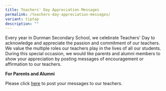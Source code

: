 ```yaml
---
title: Teachers' Day Appreciation Messages
permalink: /teachers-day-appreciation-messages/
variant: tiptap
description: ""
---
```

<p>Every year in Dunman Secondary School, we celebrate Teachers' Day to acknowledge
and appreciate the passion and commitment of our teachers. We value the
multiple roles our teachers play in the lives of all our students.&nbsp;
During this special occasion, we would like parents and alumni members
to show your appreciation by posting messages of encouragement or affirmation
to our teachers.</p>
<p></p>
<p><strong>For Parents and Alumni </strong>
</p>
<p>Please click&nbsp;<a href="https://form.gov.sg/66c42472075d4f632e9b5fce" rel="noopener noreferrer nofollow" target="_blank">here</a>&nbsp;to post
your messages to our teachers.</p>